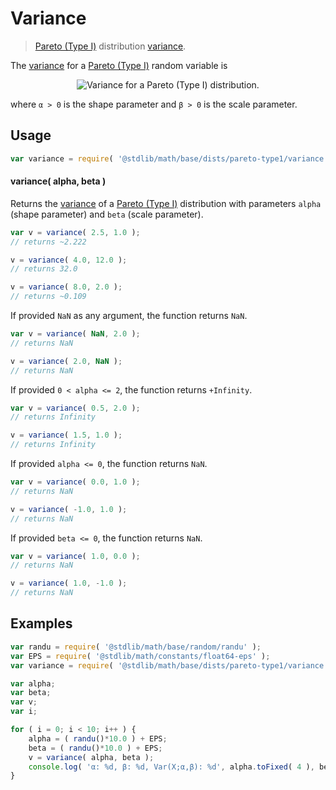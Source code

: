 # Variance

> [Pareto (Type I)][pareto-distribution] distribution [variance][variance].

<!-- Section to include introductory text. Make sure to keep an empty line after the intro `section` element and another before the `/section` close. -->

<section class="intro">

The [variance][variance] for a [Pareto (Type I)][pareto-distribution] random variable is

<!-- <equation class="equation" label="eq:pareto_type1_variance" align="center" raw="\operatorname{Var}\left( X \right) = \begin{cases} \infty & \text{for }\alpha\in(0,2] \\ \frac{\beta^2\alpha}{(\alpha-1)^2(\alpha-2)} & \text{for }\alpha>2 \end{cases}" alt="Variance for a Pareto (Type I) distribution."> -->

<div class="equation" align="center" data-raw-text="\operatorname{Var}\left( X \right) = \begin{cases} \infty &amp; \text{for }\alpha\in(0,2] \\ \frac{\beta^2\alpha}{(\alpha-1)^2(\alpha-2)} &amp; \text{for }\alpha&gt;2 \end{cases}" data-equation="eq:pareto_type1_variance">
    <img src="https://cdn.rawgit.com/stdlib-js/stdlib/6c7e930588674097b03b3201c5d368532bba6c67/lib/node_modules/@stdlib/math/base/dists/pareto-type1/variance/docs/img/equation_pareto_type1_variance.svg" alt="Variance for a Pareto (Type I) distribution.">
    <br>
</div>

<!-- </equation> -->

where `α > 0` is the shape parameter and `β > 0` is the scale parameter.

</section>

<!-- /.intro -->

<!-- Package usage documentation. -->

<section class="usage">

## Usage

```javascript
var variance = require( '@stdlib/math/base/dists/pareto-type1/variance' );
```

#### variance( alpha, beta )

Returns the [variance][variance] of a [Pareto (Type I)][pareto-distribution] distribution with parameters `alpha` (shape parameter) and `beta` (scale parameter).

```javascript
var v = variance( 2.5, 1.0 );
// returns ~2.222

v = variance( 4.0, 12.0 );
// returns 32.0

v = variance( 8.0, 2.0 );
// returns ~0.109
```

If provided `NaN` as any argument, the function returns `NaN`.

```javascript
var v = variance( NaN, 2.0 );
// returns NaN

v = variance( 2.0, NaN );
// returns NaN
```

If provided `0 < alpha <= 2`, the function returns `+Infinity`.

```javascript
var v = variance( 0.5, 2.0 );
// returns Infinity

v = variance( 1.5, 1.0 );
// returns Infinity
```

If provided `alpha <= 0`, the function returns `NaN`.

```javascript
var v = variance( 0.0, 1.0 );
// returns NaN

v = variance( -1.0, 1.0 );
// returns NaN
```

If provided `beta <= 0`, the function returns `NaN`.

```javascript
var v = variance( 1.0, 0.0 );
// returns NaN

v = variance( 1.0, -1.0 );
// returns NaN
```

</section>

<!-- /.usage -->

<!-- Package usage notes. Make sure to keep an empty line after the `section` element and another before the `/section` close. -->

<section class="notes">

</section>

<!-- /.notes -->

<!-- Package usage examples. -->

<section class="examples">

## Examples

```javascript
var randu = require( '@stdlib/math/base/random/randu' );
var EPS = require( '@stdlib/math/constants/float64-eps' );
var variance = require( '@stdlib/math/base/dists/pareto-type1/variance' );

var alpha;
var beta;
var v;
var i;

for ( i = 0; i < 10; i++ ) {
    alpha = ( randu()*10.0 ) + EPS;
    beta = ( randu()*10.0 ) + EPS;
    v = variance( alpha, beta );
    console.log( 'α: %d, β: %d, Var(X;α,β): %d', alpha.toFixed( 4 ), beta.toFixed( 4 ), v.toFixed( 4 ) );
}
```

</section>

<!-- /.examples -->

<!-- Section to include cited references. If references are included, add a horizontal rule *before* the section. Make sure to keep an empty line after the `section` element and another before the `/section` close. -->

<section class="references">

</section>

<!-- /.references -->

<!-- Section for all links. Make sure to keep an empty line after the `section` element and another before the `/section` close. -->

<section class="links">

[pareto-distribution]: https://en.wikipedia.org/wiki/Pareto_distribution

[variance]: https://en.wikipedia.org/wiki/Variance

</section>

<!-- /.links -->
